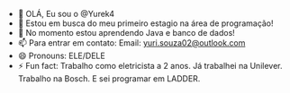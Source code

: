 - 👋 OLÁ, Eu sou o @Yurek4
- 👀 Estou em busca do meu primeiro estagio na área de programação!
- 🌱 No momento estou aprendendo Java e banco de dados!
- 📫 Para entrar em contato:
  Email: yuri.souza02@outlook.com
- 😄 Pronouns: ELE/DELE
- ⚡ Fun fact: Trabalho como eletricista a 2 anos.
  Já trabalhei na Unilever.
  Trabalho na Bosch.
  E sei programar em LADDER.
  

<!---
Yurek4/Yurek4 is a ✨ special ✨ repository because its `README.md` (this file) appears on your GitHub profile.
You can click the Preview link to take a look at your changes.
--->

